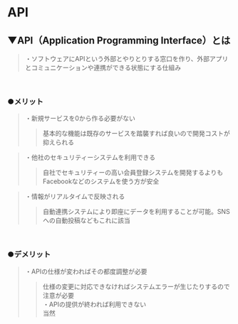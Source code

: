 # API

## ▼API（Application Programming Interface）とは
>・ソフトウェアにAPIという外部とやりとりする窓口を作り、外部アプリとコミュニケーションや連携ができる状態にする仕組み<br>
<br>

### ●メリット
>・新規サービスを0から作る必要がない <br>
>>基本的な機能は既存のサービスを踏襲すれば良いので開発コストが抑えられる<br>

>・他社のセキュリティーシステムを利用できる<br>
>>自社でセキュリティーの高い会員登録システムを開発するよりもFacebookなどのシステムを使う方が安全<br>

>・情報がリアルタイムで反映される<br>
>>自動連携システムにより即座にデータを利用することが可能。SNSへの自動投稿などもこれに該当<br>
<br>

### ●デメリット
>・APIの仕様が変わればその都度調整が必要<br>
>>仕様の変更に対応できなければシステムエラーが生じたりするので注意が必要<br>
>・APIの提供が終われば利用できない<br>
>>当然<br>
<br>

